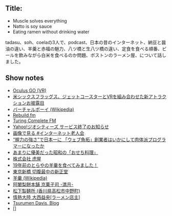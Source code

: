 ## Title: 
- Muscle solves everything
- Natto is soy sauce
- Eating ramen without drinking water

tadasu、soh、coelaの3人で、podcast、日本の昔のインターネット、納豆と醤油の違い、羊羹と赤福の魅力、八ツ橋と生八ツ橋の違い、定食を食べる順番、ビールを飲みながら白米を食べるのか問題、ボストンのラーメン屋、について話しました。

## Show notes
- [Oculus GO (VR)](https://www.oculus.com/go/)
- [米シックスフラッグス、ジェットコースターとVRを組み合わせた新アトラクションお披露目](http://ar-bito.com/2017/04/06/%E7%B1%B3%E3%82%B7%E3%83%83%E3%82%AF%E3%82%B9%E3%83%95%E3%83%A9%E3%83%83%E3%82%B0%E3%82%B9%E3%80%81%E3%82%B8%E3%82%A7%E3%83%83%E3%83%88%E3%82%B3%E3%83%BC%E3%82%B9%E3%82%BF%E3%83%BC%E3%81%A8vr%E3%82%92/)
- [バーチャルボーイ (Wikipedia)](https://ja.wikipedia.org/wiki/%E3%83%90%E3%83%BC%E3%83%81%E3%83%A3%E3%83%AB%E3%83%9C%E3%83%BC%E3%82%A4)
- [Rebuild.fm](http://rebuild.fm)
- [Turing Complete FM](https://turingcomplete.fm/)
- [Yahoo!ジオシティーズ サービス終了のお知らせ](https://info-geocities.yahoo.co.jp/close/index.html)
- [画像で見る #インターネット老人会](https://togetter.com/li/840220)
- [“握力の強さ”で日本一に 「ウェブ魚拓」創業者はいかにして肉体派プログラマーになったか](https://orcarl.com/gyotaku2/)
- [あまりに優美だった昭和の「おせち料理」](https://myjitsu.jp/archives/39953)
- [株式会社 虎屋](https://www.toraya-group.co.jp/)
- [19年前のとらやの羊羹を食べてみました！](https://blog-mareeba.com/2018/04/21/yo-kan/)
- [東京新橋 切腹最中の新正堂](http://www.shinshodoh.co.jp/)
- [羊羹 (Wikipedia)](https://ja.wikipedia.org/wiki/%E7%BE%8A%E7%BE%B9)
- [阿闍梨餅本舗 京菓子司 -満月-](http://www.ajyarimochi.com/)
- [松下製麺所 (香川県高松市中野町)](https://tabelog.com/kagawa/A3703/A370302/37000128/)
- [情熱大陸 大西益央[ラーメン店主]](https://www.mbs.jp/jounetsu/2019/02_24.shtml)
- [Tsurumen Davis, Blog](https://snk-u.tumblr.com/post/183155751311/tsurumen-davis)
- []
